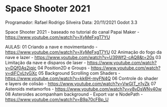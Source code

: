 # Space Shooter 2021
Programador: Rafael Rodrigo Silveira
Data: 20/11/2021
Godot 3.3


Space Shooter 2021 - baseado no tutorial do canal Papai Maker - https://www.youtube.com/watch?v=XyMeFxgT7YU

AULAS:
01 Criando a nave e movimentando - https://www.youtube.com/watch?v=XyMeFxgT7YU
02 Animação do fogo da nave e lazer - https://www.youtube.com/watch?v=U39Wf2-cAQ8&t=20s
03 Limitação da nave e disparos de laser - https://www.youtube.com/watch?v=DQf0As2iqjc
04 Position2D e Groups - https://www.youtube.com/watch?v=diFCvLtyGXc
05 Background Scrolling com Shaders - https://www.youtube.com/watch?v=kk6H-myFN4Q
06 Controle do shader e layers de colisão - https://www.youtube.com/watch?v=VwGIT_n1yZk
07 Asteroids metamorfos - https://www.youtube.com/watch?v=v8vDsWNy40w
08 Asteroides acompanham background - Export var e NodePath - https://www.youtube.com/watch?v=B9a70cFBp_U
